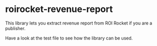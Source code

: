 roirocket-revenue-report
========================

This library lets you extract revenue report from ROI Rocket if you are a publisher.

Have a look at the test file to see how the library can be used.
